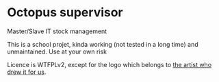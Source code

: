 # Octopus supervisor

Master/Slave IT stock management

This is a school projet, kinda working (not tested in a long time) and unmaintained. Use at your own risk

Licence is WTFPLv2, except for the logo which belongs to [the artist who drew it for us](https://www.behance.net/CharleenPlum).
